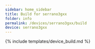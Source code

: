 ```yaml
---
sidebar: home_sidebar
title: Build for serrano3gxx
folder: info
permalink: /devices/serrano3gxx/build
device: serrano3gxx
---
```

{% include templates/device_build.md %}
